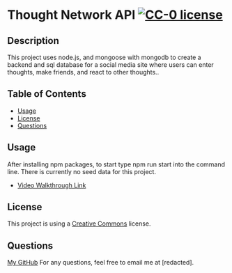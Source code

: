 # Thought Network API [![CC-0 license](https://img.shields.io/badge/License-CC--0-blue.svg)](https://creativecommons.org/licenses/by-nd/4.0)

## Description
This project uses node.js, and mongoose with mongodb to create a backend and sql database for a social media site where users can enter thoughts, make friends, and react to other thoughts..

## Table of Contents
- [Usage](#Usage)
- [License](#License)
- [Questions](#Questions) 

## Usage
After installing npm packages, to start type npm run start into the command line. There is currently no seed data for this project.

- [Video Walkthrough Link](https://drive.google.com/file/d/13TgbiM3HlR0y3QfteDWZxfjO2acpIpb6/view)

## License
This project is using a [Creative Commons](https://choosealicense.com/licenses/cc0-1.0/) license.   

## Questions
[My GitHub](github.com/outOfThePark)
For any questions, feel free to email me at [redacted].

